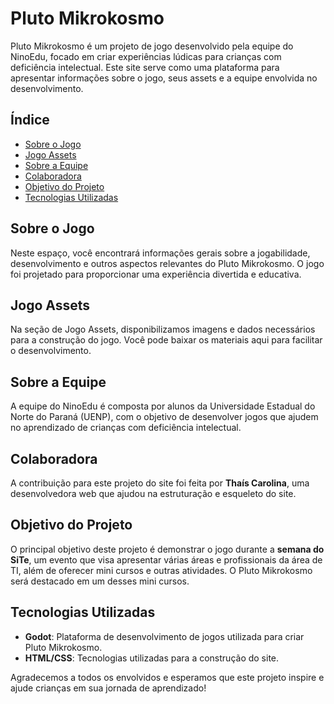 # Pluto Mikrokosmo

Pluto Mikrokosmo é um projeto de jogo desenvolvido pela equipe do NinoEdu, focado em criar experiências lúdicas para crianças com deficiência intelectual. Este site serve como uma plataforma para apresentar informações sobre o jogo, seus assets e a equipe envolvida no desenvolvimento.

## Índice
- [Sobre o Jogo](#sobre-o-jogo)
- [Jogo Assets](#jogo-assets)
- [Sobre a Equipe](#sobre-a-equipe)
- [Colaboradora](#colaboradora)
- [Objetivo do Projeto](#objetivo-do-projeto)
- [Tecnologias Utilizadas](#tecnologias-utilizadas)

## Sobre o Jogo
Neste espaço, você encontrará informações gerais sobre a jogabilidade, desenvolvimento e outros aspectos relevantes do Pluto Mikrokosmo. O jogo foi projetado para proporcionar uma experiência divertida e educativa.

## Jogo Assets
Na seção de Jogo Assets, disponibilizamos imagens e dados necessários para a construção do jogo. Você pode baixar os materiais aqui para facilitar o desenvolvimento.

## Sobre a Equipe
A equipe do NinoEdu é composta por alunos da Universidade Estadual do Norte do Paraná (UENP), com o objetivo de desenvolver jogos que ajudem no aprendizado de crianças com deficiência intelectual.

## Colaboradora
A contribuição para este projeto do site foi feita por **Thaís Carolina**, uma desenvolvedora web que ajudou na estruturação e esqueleto do site.

## Objetivo do Projeto
O principal objetivo deste projeto é demonstrar o jogo durante a **semana do SiTe**, um evento que visa apresentar várias áreas e profissionais da área de TI, além de oferecer mini cursos e outras atividades. O Pluto Mikrokosmo será destacado em um desses mini cursos.

## Tecnologias Utilizadas
- **Godot**: Plataforma de desenvolvimento de jogos utilizada para criar Pluto Mikrokosmo.
- **HTML/CSS**: Tecnologias utilizadas para a construção do site.

Agradecemos a todos os envolvidos e esperamos que este projeto inspire e ajude crianças em sua jornada de aprendizado!

